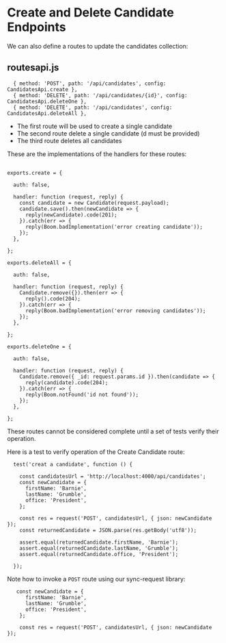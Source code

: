 # Create and Delete Candidate Endpoints

We can also define a routes to update the candidates collection:

## routesapi.js

~~~
  { method: 'POST', path: '/api/candidates', config: CandidatesApi.create },
  { method: 'DELETE', path: '/api/candidates/{id}', config: CandidatesApi.deleteOne },
  { method: 'DELETE', path: '/api/candidates', config: CandidatesApi.deleteAll },

~~~

- The first route will be used to create a single candidate
- The second route delete a single candidate (d must be provided)
- The third route deletes all candidates

These are the implementations of the handlers for these routes:

## 
~~~
exports.create = {

  auth: false,

  handler: function (request, reply) {
    const candidate = new Candidate(request.payload);
    candidate.save().then(newCandidate => {
      reply(newCandidate).code(201);
    }).catch(err => {
      reply(Boom.badImplementation('error creating candidate'));
    });
  },

};

exports.deleteAll = {

  auth: false,

  handler: function (request, reply) {
    Candidate.remove({}).then(err => {
      reply().code(204);
    }).catch(err => {
      reply(Boom.badImplementation('error removing candidates'));
    });
  },

};

exports.deleteOne = {

  auth: false,

  handler: function (request, reply) {
    Candidate.remove({ _id: request.params.id }).then(candidate => {
      reply(candidate).code(204);
    }).catch(err => {
      reply(Boom.notFound('id not found'));
    });
  },

};
~~~

These routes cannot be considered complete until a set of tests verify their operation.

Here is a test to verify operation of the Create Candidate route:

~~~
  test('creat a candidate', function () {

    const candidatesUrl = 'http://localhost:4000/api/candidates';
    const newCandidate = {
      firstName: 'Barnie',
      lastName: 'Grumble',
      office: 'President',
    };

    const res = request('POST', candidatesUrl, { json: newCandidate });
    const returnedCandidate = JSON.parse(res.getBody('utf8'));

    assert.equal(returnedCandidate.firstName, 'Barnie');
    assert.equal(returnedCandidate.lastName, 'Grumble');
    assert.equal(returnedCandidate.office, 'President');

  });
~~~

Note how to invoke a `POST` route using our sync-request library:

~~~
   const newCandidate = {
      firstName: 'Barnie',
      lastName: 'Grumble',
      office: 'President',
    };

    const res = request('POST', candidatesUrl, { json: newCandidate });
~~~


